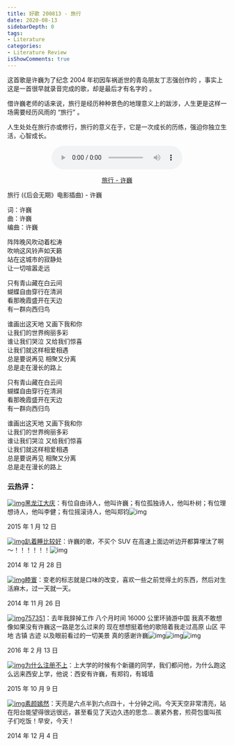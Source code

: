 ```yaml
---
title: 好歌 200813 - 旅行
date: 2020-08-13
sidebarDepth: 0
tags:
- Literature
categories:
- Literature Review
isShowComments: true
---
```


<Boxx/>

这首歌是许巍为了纪念 2004 年初因车祸逝世的青岛朋友丁志强创作的 ，事实上这是一首很早就录音完成的歌，却是最后才有名字的 。

<!-- more -->

借许巍老师的话来说，旅行是经历种种景色的地理意义上的跋涉，人生更是这样一场需要经历风雨的 “旅行” 。

人生处处在旅行亦或修行，旅行的意义在于，它是一次成长的历练，强迫你独立生活，心智成长。

<div style="text-align: center;">
<p>
<audio controls="controls" height="100" width="100">
  <source src="http://mp3.dwjgrw.cn/down/17222.mp3" type="audio/mp3" />
  <source src="song.ogg" type="audio/ogg" />
<embed height="100" width="100" src="http://mp3.dwjgrw.cn/down/17222.mp3" />
</audio>
</p>
<p>
<a href="http://mp3.dwjgrw.cn/down/17222.mp3">旅行 - 许巍</a>
</p>
</div>

<div class="lyrics">

旅行 (《后会无期》电影插曲) - 许巍

词：许巍<br/>
曲：许巍<br/>
编曲：许巍

阵阵晚风吹动着松涛<br/>
吹响这风铃声如天籁<br/>
站在这城市的寂静处<br/>
让一切喧嚣走远

只有青山藏在白云间<br/>
蝴蝶自由穿行在清涧<br/>
看那晚霞盛开在天边<br/>
有一群向西归鸟

谁画出这天地 又画下我和你<br/>让我们的世界绚丽多彩<br/>
谁让我们哭泣 又给我们惊喜<br/>
让我们就这样相爱相遇<br/>
总是要说再见 相聚又分离<br/>
总是走在漫长的路上

只有青山藏在白云间<br/>
蝴蝶自由穿行在清涧<br/>
看那晚霞盛开在天边<br/>
有一群向西归鸟

谁画出这天地 又画下我和你<br/>
让我们的世界绚丽多彩<br/>
谁让我们哭泣 又给我们惊喜<br/>
让我们就这样相爱相遇<br/>
总是要说再见 相聚又分离<br/>
总是走在漫长的路上

</div>

### 云热评：

<div class="comment">

[![img](https://p2.music.126.net/xMF7xqFgY5Pb858iJakkJg==/109951164255491390.jpg?param=50y50)](https://music.163.com/user/home?id=17948850)[黑龙江大庆](https://music.163.com/user/home?id=17948850)：有位自由诗人，他叫许巍；有位孤独诗人，他叫朴树；有位理想诗人，他叫李健；有位摇滚诗人，他叫郑钧![img](http://s1.music.126.net/style/web2/emt/emoji_52.png)

2015 年 1 月 12 日

[![img](https://p2.music.126.net/5OBv6N3rTFkojON8MAWsMA==/109951163798561899.jpg?param=50y50)](https://music.163.com/user/home?id=31705502)[趴着睡比较好](https://music.163.com/user/home?id=31705502)：许巍的歌，不买个 SUV 在高速上面边听边开都算埋汰了啊～！！！！！！![img](http://s1.music.126.net/style/web2/emt/emoji_356.png)

2014 年 12 月 28 日

[![img](https://p2.music.126.net/EijQP02aS24W3LHUg1tlpQ==/5942860348230380.jpg?param=50y50)](https://music.163.com/user/home?id=9370153)[睦寰](https://music.163.com/user/home?id=9370153)：变老的标志就是口味的改变，喜欢一些之前觉得土的东西，然后对生活麻木，过一天就一天。

2014 年 11 月 26 日

[![img](https://p2.music.126.net/HBw8UNZtSQ8lqP0Qf7qpoA==/109951162851991304.jpg?param=50y50)](https://music.163.com/user/home?id=127453283)[757351](https://music.163.com/user/home?id=127453283)：去年我辞掉工作 八个月时间 16000 公里环骑游中国 我真不敢想像如果没有许巍这一路是怎么过来的 现在想想挺着他的歌陪着我走过高原 山区 平地 古镇 古迹 以及眼前看过的一切美景 真的感谢许巍![img](http://s1.music.126.net/style/web2/emt/emoji_14.png)![img](http://s1.music.126.net/style/web2/emt/emoji_14.png)![img](http://s1.music.126.net/style/web2/emt/emoji_14.png)

2016 年 2 月 13 日

[![img](https://p2.music.126.net/ZduUMxeyr_30sPmUxlwbaA==/1426066588784950.jpg?param=50y50)](https://music.163.com/user/home?id=45809135)[为什么注册不上](https://music.163.com/user/home?id=45809135)：上大学的时候有个新疆的同学，我们都问他，为什么跑这么远来西安上学，他说：西安有许巍，有郑钧，有城墙

2015 年 10 月 9 日

[![img](https://p2.music.126.net/xS1Oa1IJN3tyN8EeWyN6YA==/109951163939261786.jpg?param=50y50)](https://music.163.com/user/home?id=3576193)[素颜嫣然](https://music.163.com/user/home?id=3576193)：天亮是六点半到六点四十，十分钟之间。今天天空非常清亮，站在阳台能望得很远很远，甚至看见了天边久违的思念... 裹紧外套，煎荷包蛋叫孩子们吃饭！早安，今天！

2014 年 12 月 4 日

</div>

<style lang="stylus" scoped>
.lyrics
  text-align: center;
  height: 600px;
  font-size: 14px;
  overflow-y: scroll;
  border: black 1px solid;
  border-radius: 3px;
  width: 80%;
  margin: auto;
.comment
  pointer-events:none;
  p:nth-child(even)
    text-align: right;

</style>

